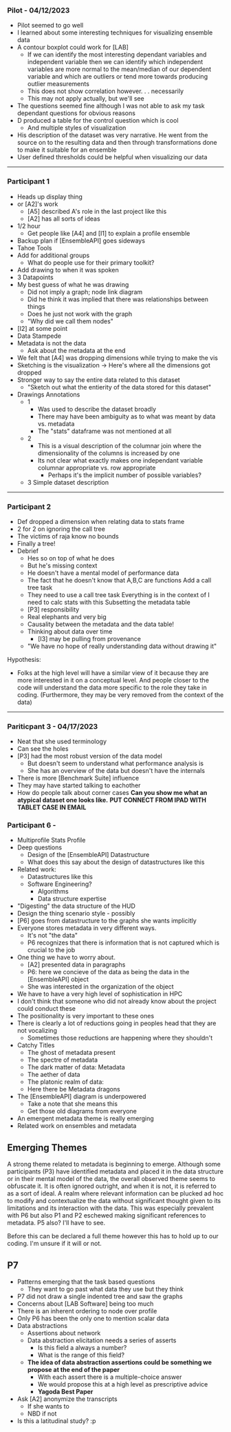### Pilot - 04/12/2023
- Pilot seemed to go well
- I learned about some interesting techniques for visualizing ensemble data
- A contour boxplot could work for \[LAB\]
	- If we can identify the most interesting dependant variables and independent variable then we can identify which independent variables are more normal to the mean/median of our dependent variable and which are outliers or tend more towards producing outlier measurements
	- This does not show correlation however. . . necessarily
	- This may not apply actually, but we'll see
- The questions seemed fine although I was not able to ask my task dependant questions for obvious reasons
- D produced a table for the control question which is cool
	- And multiple styles of visualization
- His description of the dataset was very narrative. He went from the source on to the resulting data and then through transformations done to make it suitable for an ensemble
- User defined thresholds could be helpful when visualizing our data

----

### Participant 1 
- Heads up display thing
- or \[A2\]'s work
	- \[A5\] described A's role in the last project like this
	- \[A2\] has all sorts of ideas
- 1/2 hour
	- Get people like \[A4\] and \[I1\] to explain a profile ensemble
- Backup plan if [EnsembleAPI] goes sideways
- Tahoe Tools 
- Add for additional groups
	- What do people use for their primary toolkit?
- Add drawing to when it was spoken
- 3 Datapoints
- My best guess of what he was drawing
	- Did not imply a graph; node link diagram
	- Did he think it was implied that there was relationships between things
	- Does he just not work with the graph
	- "Why did we call them nodes"
- \[I2\] at some point 
- Data Stampede
- Metadata is not the data
	- Ask about the metadata at the end
- We felt that \[A4\] was dropping dimensions while trying to make the vis
- Sketching is the visualization -> Here's where all the dimensions got dropped
- Stronger way to say the entire data related to this dataset
	- "Sketch out what the entierity of the data stored for this dataset"
- Drawings Annotations
	- 1 
		- Was used to describe the dataset broadly
		- There may have been ambiguity as to what was meant by data vs. metadata
		- The "stats" dataframe was not mentioned at all
	- 2
		- This is a visual description of the columnar join where the dimensionality of the columns is increased by one
		- Its not clear what exactly makes one independant variable columnar appropriate vs. row appropriate
			- Perhaps it's the implicit number of possible variables?
	- 3 Simple dataset description

----

### Participant 2
- Def dropped a dimension when relating data to stats frame
- 2 for 2 on ignoring the call tree
- The victims of raja know no bounds
- Finally a tree!
- Debrief
	- Hes so on top of what he does
	- But he's missing context
	- He doesn't have a mental model of performance data
	- The fact that he doesn't know that A,B,C are functions
	Add a call tree task
	- They need to use a call tree task
	Everything is in the context of I need to calc stats with this
	Subsetting the metadata table
	- \[P3\] responsibility
	- Real elephants and very big
	- Causality between the metadata and the data table!
	- Thinking about data over time
		- \[I3\] may be pulling from provenance
	- "We have no hope of really understanding data without drawing it"

Hypothesis:
- Folks at the high level will have a similar view of it because they are more interested in it on a conceptual level. And people closer to the code will understand the data more specific to the role they take in coding. (Furthermore, they may be very removed from the context of the data)

-----

### Pariticpant 3 - 04/17/2023
- Neat that she used terminology
- Can see the holes 
- [P3] had the most robust version of the data model
	- But doesn't seem to understand what performance analysis is
	- She has an overview of the data but doesn't have the internals
- There is more \[Benchmark Suite\] influence
- They may have started talking to eachother
- How do people talk about corner cases
**Can you show me what an atypical dataset one looks like.** 
**PUT CONNECT FROM IPAD WITH TABLET CASE IN EMAIL**


### Participant 6 -

- Multiprofile Stats Profile
- Deep questions
	- Design of the [EnsembleAPI] Datastructure
	- What does this say about the design of datastructures like this
- Related work:
	- Datastructures like this
	- Software Engineering?
		- Algorithms
		- Data structure expertise
- "Digesting" the data structure of the HUD
- Design the thing scenario style - possibly
- \[P6\] goes from datastructure to the graphs she wants implicitly
- Everyone stores metadata in very different ways.
	- It's not "the data"
	- P6 recognizes that there is information that is not captured which is crucial to the job
- One thing we have to worry about.
	- \[A2\] presented data in paragraphs
	- P6: here we concieve of the data as being the data in the [EnsembleAPI] object
	- She was interested in the organization of the object
- We have to have a very high level of sophistication in HPC
- I don't think that someone who did not already know about the project could conduct these
- The positionality is very important to these ones
- There is clearly a lot of reductions going in peoples head that they are not vocalizing
	- Sometimes those reductions are happening where they shouldn't
- Catchy Titles
	- The ghost of metadata present
	- The spectre  of metadata 
	- The dark matter of data: Metadata
	- The aether of data
	- The platonic realm of data:
	- Here there be Metadata dragons
- The [EnsembleAPI] diagram is underpowered
	- Take a note that she means this 
	- Get those old diagrams from everyone
- An emergent metadata theme is really emerging
- Related work on ensembles and metadata

## Emerging Themes

A strong theme related to metadata is beginning to emerge. Although some participants (P3) have identified metadata and placed it in the data structure or in their mental model of the data, the overall observed theme seems to obfuscate it. It is often ignored outright, and when it is not, it is referred to as a sort of ideal. A realm where relevant information can be plucked ad hoc to modify and contextualize the data without significant thought given to its limitations and its interaction with the data. This was especially prevalent with P6 but also P1 and P2 eschewed making significant references to metadata. P5 also? I'll have to see.

Before this can be declared a full theme however this has to hold up to our coding. I'm unsure if it will or not.


## P7
- Patterns emerging that the task based questions
	- They want to go past what data they use but they think 
- P7 did not draw a single indented tree and saw the graphs
- Concerns about \[LAB Software\] being too much 
- There is an inherent ordering to node over profile
- Only P6 has been the only one to mention scalar data
- Data abstractions
	- Assertions about network
	- Data abstraction elicitation needs a series of asserts
		- Is this field a always a number?
		- What is the range of this field?
	- **The idea of data abstraction assertions could be something we propose at the end of the paper**
		- With each assert there is a multiple-choice answer
		- We would propose this at a high level as prescriptive advice
		- **Yagoda Best Paper**
- Ask \[A2\] anonymize the transcripts
	- If she wants to
	- NBD if not
- Is this a latitudinal study? :p